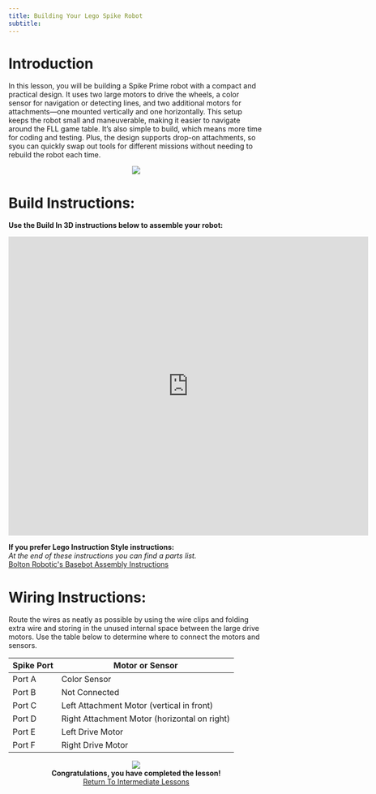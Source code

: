 ```yaml
---
title: Building Your Lego Spike Robot
subtitle:
---
```


# Introduction
In this lesson, you will be building a Spike Prime robot with a compact and practical design. It uses two large motors to drive the wheels, a color sensor for navigation or detecting lines, and two additional motors for attachments—one mounted vertically and one horizontally. This setup keeps the robot small and maneuverable, making it easier to navigate around the FLL game table. It’s also simple to build, which means more time for coding and testing. Plus, the design supports drop-on attachments, so syou can quickly swap out tools for different missions without needing to rebuild the robot each time.

<p align="center">
<IMG ALIGN="CENTER" SRC="https://fssfll.github.io/fssfll/spike/images/spike_robot.jpg">
</p>

# Build Instructions:
<B>Use the Build In 3D instructions below to assemble your robot:</B>
<p align="center">
<iframe src="https://platform.buildin3d.com/embed/instructions/4136-bolton-robotic-s-first-lego-league-basebot" scrolling="no" width="710" height="590" allow="fullscreen" style="border: 0px;" title="Bolton Robotic's First Lego League Basebot"></iframe>
</P>

<B>If you prefer Lego Instruction Style instructions:</B><BR>
<I>At the end of these instructions you can find a parts list.</I><BR>
[Bolton Robotic's Basebot Assembly Instructions](https://github.com/fssfll/spike_robot/bolton_spikebot_inst.pdf)

# Wiring Instructions:
Route the wires as neatly as possible by using the wire clips and folding extra wire and storing in the unused internal space between the large drive motors.  Use the table below to determine where to connect the motors and sensors.

**Spike Port** | **Motor or Sensor**
--- | ---
Port A | Color Sensor
Port B | Not Connected
Port C | Left Attachment Motor (vertical in front)
Port D | Right Attachment Motor (horizontal on right)
Port E | Left Drive Motor
Port F | Right Drive Motor

<p align="center">
<IMG ALIGN="CENTER" SRC="https://fssfll.github.io/fssfll/images/finish.jpg">
<BR>
<B>Congratulations, you have completed the lesson!</B><BR>
<A HREF="https://fssfll.github.io/fssfll/spike/lessons/intermediate/">Return To Intermediate Lessons</A>
<BR>
 </P>
